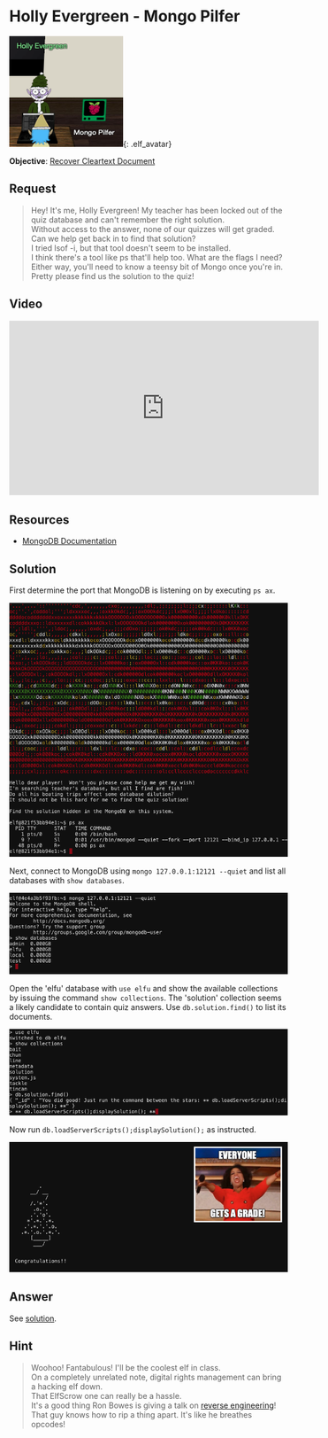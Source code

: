 # Holly Evergreen - Mongo Pilfer
![Holly Evergreen](../img/hints/h10/h10_holly_evergreen.png){: .elf_avatar}

**Objective**: [Recover Cleartext Document](../objectives/o10.md)

## Request
> Hey! It's me, Holly Evergreen! My teacher has been locked out of the quiz database and can't remember the right solution.  
> Without access to the answer, none of our quizzes will get graded.  
> Can we help get back in to find that solution?  
> I tried lsof -i, but that tool doesn't seem to be installed.  
> I think there's a tool like ps that'll help too. What are the flags I need?  
> Either way, you'll need to know a teensy bit of Mongo once you're in.  
> Pretty please find us the solution to the quiz!

## Video
<div class="video-wrapper">
<iframe width="560" height="315" src="https://www.youtube.com/embed/PPbELj4PeKk" frameborder="0" allow="accelerometer; autoplay; encrypted-media; gyroscope; picture-in-picture" allowfullscreen></iframe>
</div>

## Resources
- [MongoDB Documentation](https://docs.mongodb.com/manual/reference/command/listDatabases/#dbcmd.listDatabases)

## Solution
First determine the port that MongoDB is listening on by executing `ps ax`.

![Processes](../img/hints/h10/h10_terminal1.png)

Next, connect to MongoDB using `mongo 127.0.0.1:12121 --quiet` and list all databases with `show databases`.

![Show Databases](../img/hints/h10/h10_terminal2.png)

Open the 'elfu' database with `use elfu` and show the available collections by issuing the command `show collections`. The 'solution' collection seems a likely candidate to contain quiz answers. Use `db.solution.find()` to list its documents.

![Show Collections](../img/hints/h10/h10_terminal3.png)

Now run `db.loadServerScripts();displaySolution();` as instructed.

![Run Command](../img/hints/h10/h10_terminal4_everyone.png)

## Answer
See [solution](#solution).

## Hint
> Woohoo! Fantabulous! I'll be the coolest elf in class.  
> On a completely unrelated note, digital rights management can bring a hacking elf down.  
> That ElfScrow one can really be a hassle.  
> It's a good thing Ron Bowes is giving a talk on [reverse engineering](https://youtu.be/obJdpKDpFBA)!  
> That guy knows how to rip a thing apart. It's like he breathes opcodes!  
